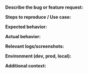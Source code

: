 <!--
Thanks for filing an issue! Please answer these questions so we can help you.
-->

**Describe the bug or feature request:**

**Steps to reproduce / Use case:**

**Expected behavior:**

**Actual behavior:**

**Relevant logs/screenshots:**

**Environment (dev, prod, local):**

**Additional context:**
